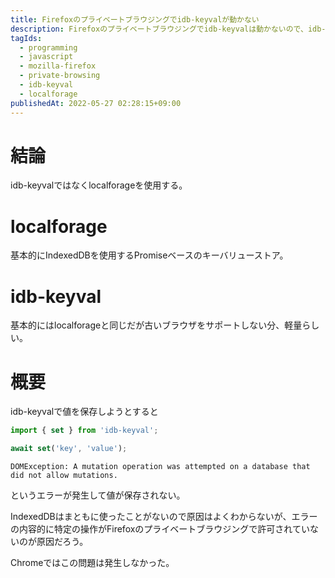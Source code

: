```yaml
---
title: Firefoxのプライベートブラウジングでidb-keyvalが動かない
description: Firefoxのプライベートブラウジングでidb-keyvalは動かないので、idb-keyvalではなくlocalforageを使用する。
tagIds:
  - programming
  - javascript
  - mozilla-firefox
  - private-browsing
  - idb-keyval
  - localforage
publishedAt: 2022-05-27 02:28:15+09:00
---
```


# 結論

idb-keyvalではなくlocalforageを使用する。

# localforage

基本的にIndexedDBを使用するPromiseベースのキーバリューストア。

# idb-keyval

基本的にはlocalforageと同じだが古いブラウザをサポートしない分、軽量らしい。

# 概要

idb-keyvalで値を保存しようとすると

```js
import { set } from 'idb-keyval';

await set('key', 'value');
```

```
DOMException: A mutation operation was attempted on a database that did not allow mutations.
```

というエラーが発生して値が保存されない。

IndexedDBはまともに使ったことがないので原因はよくわからないが、エラーの内容的に特定の操作がFirefoxのプライベートブラウジングで許可されていないのが原因だろう。

Chromeではこの問題は発生しなかった。
